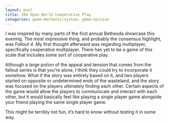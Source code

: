 ```yaml
---
layout: post
title: 166 Open World Cooperative Play
categories: game-mechanic/system, game-opinion
---
```

I was inspired by many parts of the first annual Bethesda showcase this evening.  The most impressive thing, and probably the consensus highlight, was *Fallout 4*.  My first thought afterward was regarding multiplayer, specifically cooperative multiplayer.  There has yet to be a game of this scale that includes some sort of cooperative play.  

Although a large potion of the appeal and tension that comes from the fallout series is that you’re alone, I think they could try to incorporate it somehow.  What if the story was entirely based on it, and two players started on opposite or undetermined ends of the wasteland, and the story was focused on the players ultimately finding each other.  Certain aspects of the game would allow the players to communicate and interact with each other, but it would basically feel like playing a single player game alongside your friend playing the same single player game.

This might be terribly not fun, it’s hard to know without testing it in some way.